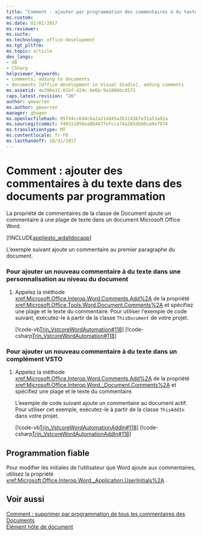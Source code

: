 ```yaml
---
title: "Comment : ajouter par programmation des commentaires à du texte dans des Documents | Documents Microsoft"
ms.custom: 
ms.date: 02/02/2017
ms.reviewer: 
ms.suite: 
ms.technology: office-development
ms.tgt_pltfrm: 
ms.topic: article
dev_langs:
- VB
- CSharp
helpviewer_keywords:
- comments, adding to documents
- documents [Office development in Visual Studio], adding comments
ms.assetid: 4e396e31-01bf-424c-be6b-9a1806bcd572
caps.latest.revision: "26"
author: gewarren
ms.author: gewarren
manager: ghogen
ms.openlocfilehash: 05744cc6d4cba2a21dd45a3b314367e31a53a92a
ms.sourcegitcommit: f40311056ea0b4677efcca74a285dbb0ce0e7974
ms.translationtype: MT
ms.contentlocale: fr-FR
ms.lasthandoff: 10/31/2017
---
```

# <a name="how-to-programmatically-add-comments-to-text-in-documents"></a>Comment : ajouter des commentaires à du texte dans des documents par programmation
  La propriété de commentaires de la classe de Document ajoute un commentaire à une plage de texte dans un document Microsoft Office Word.  
  
 [!INCLUDE[appliesto_wdalldocapp](../vsto/includes/appliesto-wdalldocapp-md.md)]  
  
 L’exemple suivant ajoute un commentaire au premier paragraphe du document.  
  
### <a name="to-add-a-new-comment-to-text-in-a-document-level-customization"></a>Pour ajouter un nouveau commentaire à du texte dans une personnalisation au niveau du document  
  
1.  Appelez la méthode <xref:Microsoft.Office.Interop.Word.Comments.Add%2A> de la propriété <xref:Microsoft.Office.Tools.Word.Document.Comments%2A> et spécifiez une plage et le texte du commentaire. Pour utiliser l'exemple de code suivant, exécutez-le à partir de la classe `ThisDocument` de votre projet.  
  
     [!code-vb[Trin_VstcoreWordAutomation#118](../vsto/codesnippet/VisualBasic/Trin_VstcoreWordAutomationVB/ThisDocument.vb#118)]
     [!code-csharp[Trin_VstcoreWordAutomation#118](../vsto/codesnippet/CSharp/Trin_VstcoreWordAutomationCS/ThisDocument.cs#118)]  
  
### <a name="to-add-a-new-comment-to-text-in-an-vsto-add-in"></a>Pour ajouter un nouveau commentaire à du texte dans un complément VSTO  
  
1.  Appelez la méthode <xref:Microsoft.Office.Interop.Word.Comments.Add%2A> de la propriété <xref:Microsoft.Office.Interop.Word._Document.Comments%2A> et spécifiez une plage et le texte du commentaire.  
  
     L’exemple de code suivant ajoute un commentaire au document actif. Pour utiliser cet exemple, exécutez-le à partir de la classe `ThisAddIn` dans votre projet.  
  
     [!code-vb[Trin_VstcoreWordAutomationAddIn#118](../vsto/codesnippet/VisualBasic/Trin_VstcoreWordAutomationAddIn/ThisAddIn.vb#118)]
     [!code-csharp[Trin_VstcoreWordAutomationAddIn#118](../vsto/codesnippet/CSharp/Trin_VstcoreWordAutomationAddIn/ThisAddIn.cs#118)]  
  
## <a name="robust-programming"></a>Programmation fiable  
 Pour modifier les initiales de l’utilisateur que Word ajoute aux commentaires, utilisez la propriété <xref:Microsoft.Office.Interop.Word._Application.UserInitials%2A> .  
  
## <a name="see-also"></a>Voir aussi  
 [Comment : supprimer par programmation de tous les commentaires des Documents](../vsto/how-to-programmatically-remove-all-comments-from-documents.md)   
 [Élément hôte de document](../vsto/document-host-item.md)  
  
  